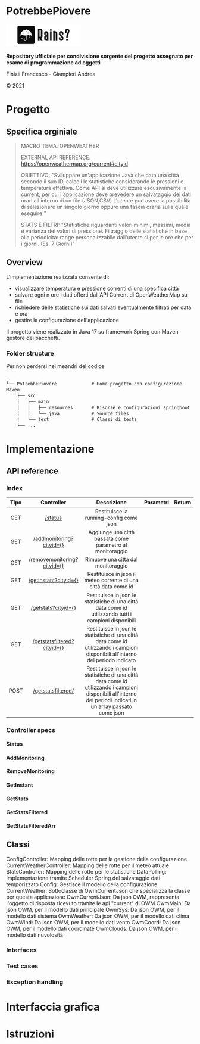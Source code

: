 # PotrebbePiovere

<img src="logo2.png" alt="Logo" width="200" text-align="center"/>


**Repository ufficiale per condivisione sorgente del progetto assegnato per esame di programmazione ad oggetti**
 
Finizii Francesco - Giampieri Andrea

&copy; 2021 

# Progetto
## Specifica orginiale

>
>MACRO TEMA: OPENWEATHER
>
>EXTERNAL API REFERENCE: https://openweathermap.org/current#cityid
>
>OBIETTIVO: "Sviluppare un'applicazione Java che data una città secondo il suo ID, calcoli le statistiche considerando le pressioni e temperatura effettiva. Come API si deve utilizzare escusivamente la current, per cui l'applicazione deve prevedere un salvataggio dei dati orari all interno di un file (JSON,CSV)  L'utente può avere la possibilità di selezionare un singolo giorno oppure una fascia oraria sulla quale eseguire "
>
>STATS E FILTRI: "Statistiche riguardanti valori minimi, massimi, media e varianza dei valori di pressione.  Filtraggio delle statistiche in base alla periodicità: range personalizzabile dall'utente si per le ore che per i giorni. (Es. 7 Giorni)"
    
## Overview

L'implementazione realizzata consente di: 
- visualizzare temperatura e pressione correnti di una specifica città
- salvare ogni n ore i dati offerti dall'API Current di OpenWeatherMap su file
- richiedere delle statistiche sui dati salvati eventualmente filtrati per data e ora
- gestire la configurazione dell'applicazione

Il progetto viene realizzato in Java 17 su framework Spring con Maven gestore dei pacchetti.

### Folder structure
Per non perdersi nei meandri del codice

    .
    └── PotrebbePiovere             # Home progetto con configurazione Maven
        ├── src                     
        │   ├── main                
        │   │   ├── resources       # Risorse e configurazioni springboot
        │   │   └── java            # Source files
        │   └── test                # Classi di tests
        └── ...

# Implementazione

## API reference

### Index

| Tipo | Controller | Descrizione | Parametri | Return |
| :---: | :---: | :--: | :---: | :---: |
| GET | [/status](https://github.com/andrea-giampieri-univpm/progetto-esame-po#Status) | Restituisce la running-config come json |
| GET | [/addmonitoring?cityid={}](https://github.com/andrea-giampieri-univpm/progetto-esame-po#AddMonitoring) | Aggiunge una città passata come parametro al monitoraggio |
| GET | [/removemonitoring?cityid={}](https://github.com/andrea-giampieri-univpm/progetto-esame-po#RemoveMonitoring) | Rimuove una città dal monitoraggio  |
| GET | [/getinstant?cityid={}](https://github.com/andrea-giampieri-univpm/progetto-esame-po#GetInstant) | Restituisce in json il meteo corrente di una città data come id  |
| GET | [/getstats?cityid={}](https://github.com/andrea-giampieri-univpm/progetto-esame-po#GetStats) | Restituisce in json le statistiche di una città data come id utilizzando tutti i campioni disponibili |
| GET | [/getstatsfiltered?cityid={}](https://github.com/andrea-giampieri-univpm/progetto-esame-po#GetStatsFiltered) | Restituisce in json le statistiche di una città data come id utilizzando i campioni disponibili all'interno del periodo indicato|
| POST | [/getstatsfiltered/](https://github.com/andrea-giampieri-univpm/progetto-esame-po#GetStatsFilteredArr) | Restituisce in json le statistiche di una città data come id utilizzando i campioni disponibili all'interno dei periodi indicati in un array passato come json|

###  Controller specs

#### Status

#### AddMonitoring

#### RemoveMonitoring

#### GetInstant

#### GetStats

#### GetStatsFiltered

#### GetStatsFilteredArr

## Classi

ConfigController: Mapping delle rotte per la gestione della configurazione 
CurrentWeatherController: Mapping delle rotte per il meteo attuale 
StatsController: Mapping delle rotte per le statistiche 
DataPolling: Implementazione tramite Scheduler Spring del salvataggio dati temporizzato
Config: Gestisce il modello della configurazione
CurrentWeather: Sottoclasse di OwmCurrentJson che specializza la classe per questa applicazione
OwmCurrentJson: Da json OWM, rappresenta l'oggetto di risposta ricevuto tramite le api "current" di OWM
OwmMain: Da json OWM, per il modello dati principale
OwmSys: Da json OWM, per il modello dati sistema
OwmWeather: Da json OWM, per il modello dati clima
OwmWind: Da json OWM, per il modello dati vento
OwmCoord: Da json OWM, per il modello dati coordinate
OwmClouds: Da json OWM, per il modello dati nuvolosità 

### Interfaces

### Test cases

### Exception handling

# Interfaccia grafica

# Istruzioni 
